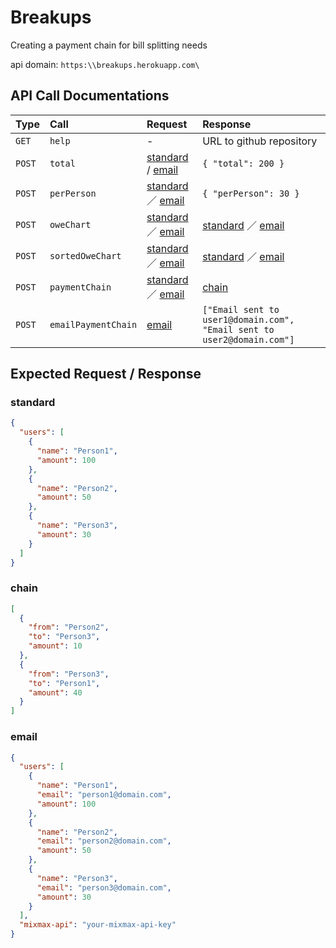 # Breakups

Creating a payment chain for bill splitting needs

api domain: `https:\\breakups.herokuapp.com\`

## API Call Documentations

| Type | Call | Request | Response |
|:-----|:-----|:--------|:---------|
| `GET` | `help` | - | URL to github repository |
| `POST` | `total` | [standard](#standard) / [email](#email) | `{ "total": 200 }` |
| `POST` | `perPerson` | [standard](#standard) ／ [email](#email) | `{ "perPerson": 30 }` |
| `POST` | `oweChart` | [standard](#standard) ／ [email](#email) | [standard](#standard) ／ [email](#email) |
| `POST` | `sortedOweChart` | [standard](#standard) ／ [email](#email) | [standard](#standard) ／ [email](#email) |
| `POST` | `paymentChain` | [standard](#standard) ／ [email](#email) | [chain](#chain) |
| `POST` | `emailPaymentChain` | [email](#email) | `["Email sent to user1@domain.com", "Email sent to user2@domain.com"]` |

## Expected Request / Response

### standard

```JSON
{
  "users": [
    {
      "name": "Person1",
      "amount": 100
    },
    {
      "name": "Person2",
      "amount": 50
    },
    {
      "name": "Person3",
      "amount": 30
    }
  ]
}
```

### chain

```JSON
[
  {
    "from": "Person2",
    "to": "Person3",
    "amount": 10
  },
  {
    "from": "Person3",
    "to": "Person1",
    "amount": 40
  }
]
```

### email

```JSON
{
  "users": [
    {
      "name": "Person1",
      "email": "person1@domain.com",
      "amount": 100
    },
    {
      "name": "Person2",
      "email": "person2@domain.com",
      "amount": 50
    },
    {
      "name": "Person3",
      "email": "person3@domain.com",
      "amount": 30
    }
  ],
  "mixmax-api": "your-mixmax-api-key"
}
```
